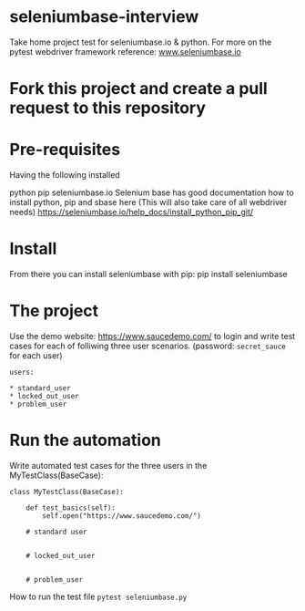 # seleniumbase-interview

Take home project test for seleniumbase.io & python. For more on the pytest webdriver framework reference: www.seleniumbase.io

# Fork this project and create a pull request to this repository

# Pre-requisites
Having the following installed

python
pip
seleniumbase.io
Selenium base has good documentation how to install python, pip and sbase here (This will also take care of all webdriver needs) https://seleniumbase.io/help_docs/install_python_pip_git/

# Install

From there you can install seleniumbase with pip: pip install seleniumbase

# The project
Use the demo website: https://www.saucedemo.com/ to login and write test cases for each of folliwing three user scenarios. (password: `secret_sauce` for each user)

```
users:

* standard_user
* locked_out_user
* problem_user
```

# Run the automation
Write automated test cases for the three users in the MyTestClass(BaseCase):
```
class MyTestClass(BaseCase):

    def test_basics(self):
        self.open("https://www.saucedemo.com/")
        
    # standard user


    # locked_out_user


    # problem_user
```

How to run the test file
`pytest seleniumbase.py`

